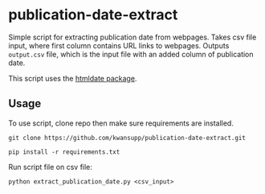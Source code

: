 # publication-date-extract

Simple script for extracting publication date from webpages.
Takes csv file input, where first column contains URL links to webpages.
Outputs `output.csv` file, which is the input file with an added column of publication date.

This script uses the [htmldate package](https://htmldate.readthedocs.io/en/latest/index.html).

## Usage

To use script, clone repo then make sure requirements are installed.

`git clone https://github.com/kwansupp/publication-date-extract.git`

`pip install -r requirements.txt`

Run script file on csv file:

`python extract_publication_date.py <csv_input>`
